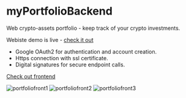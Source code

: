 # myPortfolioBackend
Web crypto-assets portfolio - keep track of your crypto investments.

Webiste demo is live - [check it out](https://kornelgut-cryptoportfolio.pl/)

* Google OAuth2 for authentication and account creation.
* Https connection with ssl certificate.
* Digital signatures for secure endpoint calls.

[Check out frontend](https://github.com/takado8/myPortfolioFront)

![portfoliofront1](https://github.com/takado8/myPortfolioBackend/assets/39505866/bd5121dd-98b9-45fe-a14a-e74d07725ac9)
![portfoliofront2](https://github.com/takado8/myPortfolioBackend/assets/39505866/5950f332-7274-4708-8988-af05ac33d2d9)
![portfoliofront3](https://github.com/takado8/myPortfolioBackend/assets/39505866/904b2d8e-b9d5-4981-aa1c-2d1d32c694a5)
